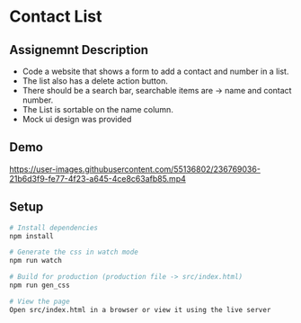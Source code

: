 # Contact List

## Assignemnt Description
 - Code a website that shows a form to add a contact and number in a list.
 - The list also has a delete action button. 
 - There should be a search bar, searchable items are -> name and contact number.
 - The List is sortable on the name column.
 - Mock ui design was provided
 
## Demo

https://user-images.githubusercontent.com/55136802/236769036-21b6d3f9-fe77-4f23-a645-4ce8c63afb85.mp4

## Setup

```bash
# Install dependencies
npm install

# Generate the css in watch mode
npm run watch

# Build for production (production file -> src/index.html)
npm run gen_css

# View the page
Open src/index.html in a browser or view it using the live server
```
